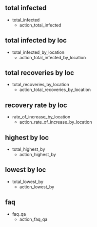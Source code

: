 ## total infected
* total_infected
    - action_total_infected

## total infected by loc
* total_infected_by_location
    - action_total_infected_by_location

## total recoveries by loc
* total_recoveries_by_location
    - action_total_recoveries_by_location

## recovery rate by loc
* rate_of_increase_by_location
    - action_rate_of_increase_by_location

## highest by loc
* total_highest_by
    - action_highest_by

## lowest by loc
* total_lowest_by
    - action_lowest_by

## faq
* faq_qa
    - action_faq_qa

